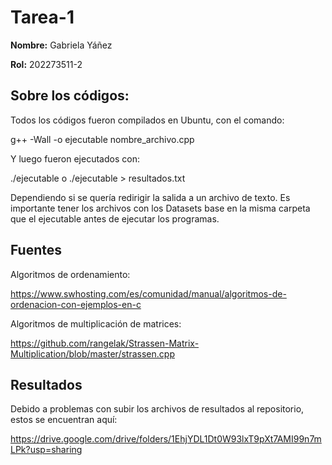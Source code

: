 # Tarea-1

**Nombre:** Gabriela Yáñez

**Rol:** 202273511-2

## Sobre los códigos:

Todos los códigos fueron compilados en Ubuntu, con el comando: 

g++ -Wall -o ejecutable nombre_archivo.cpp

Y luego fueron ejecutados con:

./ejecutable o ./ejecutable > resultados.txt

Dependiendo si se quería redirigir la salida a un archivo de texto. Es importante tener los archivos con los Datasets base en la misma carpeta que el ejecutable antes de ejecutar los programas.

## Fuentes

Algoritmos de ordenamiento:

https://www.swhosting.com/es/comunidad/manual/algoritmos-de-ordenacion-con-ejemplos-en-c

Algoritmos de multiplicación de matrices:

https://github.com/rangelak/Strassen-Matrix-Multiplication/blob/master/strassen.cpp

## Resultados

Debido a problemas con subir los archivos de resultados al repositorio, estos se encuentran aquí:

https://drive.google.com/drive/folders/1EhjYDL1Dt0W93lxT9pXt7AMI99n7mLPk?usp=sharing
